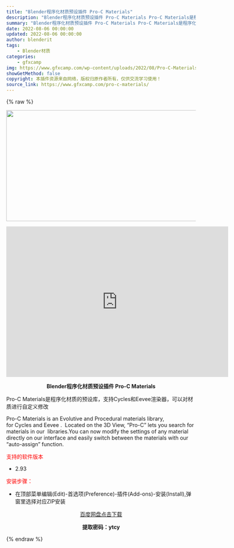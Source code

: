 ```yaml
---
title: "Blender程序化材质预设插件 Pro-C Materials"
description: "Blender程序化材质预设插件 Pro-C Materials Pro-C Materials是程序化材质的预设库，支持Cycles和Eevee渲染器，可以对材质进行自定义修改 Pro-C Mate..."
summary: "Blender程序化材质预设插件 Pro-C Materials Pro-C Materials是程序化材质的预设库，支持Cycles和Eevee渲染器，可以对材质进行自定义修改 Pro-C Mate..."
date: 2022-08-06 00:00:00
updated: 2022-08-06 00:00:00
author: blenderit
tags: 
    - Blender材质
categories:
    - gfxcamp
img: https://www.gfxcamp.com/wp-content/uploads/2022/08/Pro-C-Materials.jpg
showGetMethod: false
copyright: 本插件资源来自网络，版权归原作者所有，仅供交流学习使用！
source_link: https://www.gfxcamp.com/pro-c-materials/
---
```


{% raw %}
<div><p><img decoding="async" class="aligncenter size-full wp-image-105726" src="https://www.gfxcamp.com/wp-content/uploads/2022/08/Pro-C-Materials.jpg" data-src="https://www.gfxcamp.com/wp-content/uploads/2022/08/Pro-C-Materials.jpg" alt="" width="590" height="295" data-srcset="https://www.gfxcamp.com/wp-content/uploads/2022/08/Pro-C-Materials.jpg 590w, https://www.gfxcamp.com/wp-content/uploads/2022/08/Pro-C-Materials-150x75.jpg 150w" data-sizes="(max-width: 590px) 100vw, 590px"></p><p style="text-align: center;"><strong><iframe loading="lazy" src="https://player.youku.com/embed/XNTg5MTUzMTI4NA==" width="590" height="400" frameborder="0" allowfullscreen="allowfullscreen" data-mce-fragment="1"></iframe></strong></p><p style="text-align: center;"><strong>Blender程序化材质预设插件 Pro-C Materials</strong></p><p>Pro-C Materials是程序化材质的预设库，支持Cycles和Eevee渲染器，可以对材质进行自定义修改</p><p>Pro-C Materials is an Evolutive and Procedural materials library, for Cycles and Eevee .  Located on the 3D View, “Pro-C” lets you search for materials in our  libraries.You can now modify the settings of any material directly on our interface and easily switch between the materials with our “auto-assign” function.</p><p><span style="color: #ff0000;">支持的软件版本</span></p><ul>
<li>2.93</li>
</ul><p><span style="color: #ff0000;">安装步骤：</span></p><ul>
<li>在顶部菜单编辑(Edit)-首选项(Preference)-插件(Add-ons)-安装(Install),弹窗里选择对应ZIP安装</li>
</ul><p style="text-align: center;"><a class="maxbutton-3 maxbutton maxbutton-baidu" target="_blank" rel="noopener" href="https://pan.baidu.com/s/1pM9FQbOrkx4H_O8PtDxlXQ?pwd=ytcy"><span class="mb-text">百度网盘点击下载</span></a></p><p style="text-align: center;"><strong>提取密码：ytcy</strong></p></div>
<div style="display: none">gfxcamp</div>
{% endraw %}
